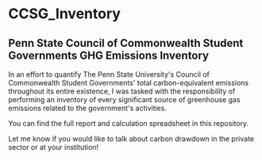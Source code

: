 # CCSG_Inventory
## Penn State Council of Commonwealth Student Governments GHG Emissions Inventory

In an effort to quantify The Penn State University's Council of Commonwealth Student Governments' total carbon-equivalent emissions throughout its entire existence, I was tasked with the responsibility of performing an inventory of every significant source of greenhouse gas emissions related to the government's activities.

You can find the full report and calculation spreadsheet in this repository.

Let me know if you would like to talk about carbon drawdown in the private sector or at your institution!
